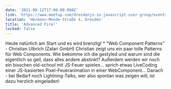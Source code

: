 ```yaml
---
date: '2021-08-12T17:00:00.000Z'
link: 'https://www.meetup.com/dresdenjs-io-javascript-user-group/events/279672989'
location: 'Hermann-Mende-Straße 4, Dresden'
title: 'Advanced Fire!'
locked: false
---
```

Heute natürlich am Start und es wird brenzlig! * "Web Component Patterns" - Christian Ulbrich (Zalari GmbH) Christian zeigt uns ein paar tolle Patterns für Web Components. Wie bekomme ich die gestyled und warum sind die eigentlich so geil, dass alles andere abstinkt? Außerdem werden wir noch ein bisschen old-school mit JS-Feuer spielen... sprich etwas LiveCoding einer JS-basierten Pixel-Feueranimation in einer WebComponent... Danach - bei Bedarf noch Lightning-Talks, wer also spontan was zeigen will, ist dazu herzlich eingeladen!
